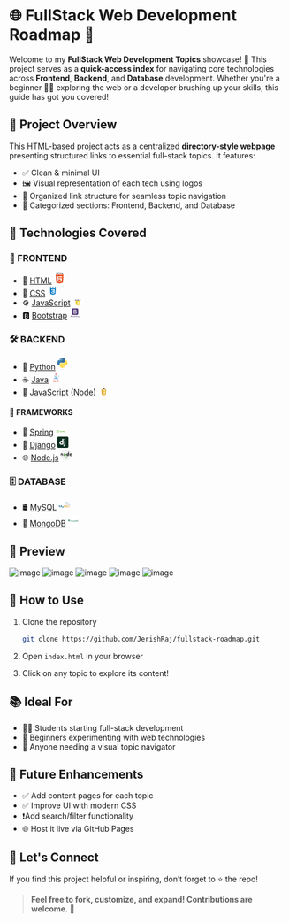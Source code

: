 
# 🌐 FullStack Web Development Roadmap 🧭

Welcome to my **FullStack Web Development Topics** showcase! 🚀
This project serves as a **quick-access index** for navigating core technologies across **Frontend**, **Backend**, and **Database** development. Whether you're a beginner 🧑‍💻 exploring the web or a developer brushing up your skills, this guide has got you covered!


## 📁 Project Overview

This HTML-based project acts as a centralized **directory-style webpage** presenting structured links to essential full-stack topics. It features:

* ✅ Clean & minimal UI
* 🖼️ Visual representation of each tech using logos
* 🔗 Organized link structure for seamless topic navigation
* 🧭 Categorized sections: Frontend, Backend, and Database


## 🧩 Technologies Covered

### 🎨 FRONTEND

* 🔗 [HTML](./Frontend/html.html) <img src="./Frontend/htmllogo.png" width="20">
* 🎨 [CSS](./Frontend/css.html) <img src="./Frontend/csslogo.png" width="20">
* ⚙️ [JavaScript](./Frontend/javascript.html) <img src="./Frontend/jslogo.png" width="20">
* 🅱️ [Bootstrap](./Frontend/bootstrap.html) <img src="./Frontend/bootstraplogo.jpg" width="20">

### 🛠 BACKEND

* 🐍 [Python](./Backend/python.html) <img src="./Backend/pythonlogo.jpg" width="20">
* ☕ [Java](./Backend/java.html) <img src="./Backend/javalogo.png" width="20">
* 📜 [JavaScript (Node)](./Backend/javascript.html) <img src="./Backend/javascriptlogo.png" width="20">

#### 🔧 FRAMEWORKS

* 🌱 [Spring](./Backend/Framework/spring.html) <img src="./Backend/Framework/springlogo.png" width="20">
* 🐍 [Django](./Backend/Framework/django.html) <img src="./Backend/Framework/djlogo.png" width="20">
* 🌐 [Node.js](./Backend/Framework/nodejs.html) <img src="./Backend/Framework/nodejslogo.png" width="20">

### 🗄 DATABASE

* 🛢️ [MySQL](./Database/sql.html) <img src="./Database/mysqllogo.png" width="20">
* 🍃 [MongoDB](./Database/mongoDB.html) <img src="./Database/mongodblogo.png" width="20">


## 📸 Preview
![image](https://github.com/user-attachments/assets/881379a2-c87a-4868-9ce5-be3ae3c2b276)
![image](https://github.com/user-attachments/assets/20606b83-35bd-459a-9c45-f71c63515ea5)
![image](https://github.com/user-attachments/assets/bcc157db-6b1c-4394-b06c-8dafd576742d)
![image](https://github.com/user-attachments/assets/8f832b30-68cd-4457-bd41-9eccc26eeee4)
![image](https://github.com/user-attachments/assets/2d014e2d-5721-41ad-9b60-f597b454147e)


## 🚀 How to Use

1. Clone the repository

   ```bash
   git clone https://github.com/JerishRaj/fullstack-roadmap.git
   ```
2. Open `index.html` in your browser
3. Click on any topic to explore its content!


## 📚 Ideal For

* 👨‍🎓 Students starting full-stack development
* 🧪 Beginners experimenting with web technologies
* 🧭 Anyone needing a visual topic navigator


## 📌 Future Enhancements

* ✅ Add content pages for each topic
* ✅ Improve UI with modern CSS
* ❗Add search/filter functionality
* 🌐 Host it live via GitHub Pages


## 🙌 Let's Connect

If you find this project helpful or inspiring, don’t forget to ⭐ the repo!


> **Feel free to fork, customize, and expand! Contributions are welcome. 🤝**


